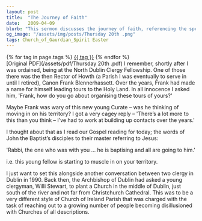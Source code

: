 ```yaml
---
layout: post
title:  "The Journey of Faith"
date:   2009-04-09
blurb: "This sermon discusses the journey of faith, referencing the speaker's personal experiences with fellow clergy and the challenges of organizing religious tours. It also touches on the theme of competition within the clergy, using the example of John the Baptist and Jesus. The sermon ends with a story about a unique church plant in Dublin, tasked with reaching out to those disillusioned with traditional churches."
og_image: "/assets/img/posts/Thursday 20th .png"
tags: Church_of_Gaurdian_Spirit Easter
---    
```

<div class="tag-pills">
    {% for tag in page.tags %}
    <a href="{{ site.baseurl }}/tag/{{ tag | slugify }}" class="tag-pill">{{ tag }}</a>
    {% endfor %}
</div>
[Original PDF](/assets/pdf/Thursday 20th .pdf)
I remember, shortly after I was ordained, being at the North Dublin Clergy Fellowship. One of those there was the then Rector of Howth (a Parish I was eventually to serve in until I retired), Canon Frank Blennerhassett. Over the years, Frank had made a name for himself leading tours to the Holy Land. In all innocence I asked him, 'Frank, how do you go about organising these tours of yours?'

Maybe Frank was wary of this new young Curate – was he thinking of moving in on his territory? I got a very cagey reply – 'There’s a lot more to this than you think – I’ve had to work at building up contacts over the years.'

I thought about that as I read our Gospel reading for today; the words of John the Baptist’s disciples to their master referring to Jesus:

'Rabbi, the one who was with you … he is baptising and all are going to him.'

i.e. this young fellow is starting to muscle in on your territory.

I just want to set this alongside another conversation between two clergy in Dublin in 1990. Back then, the Archbishop of Dublin had asked a young clergyman, Willi Stewart, to plant a Church in the middle of Dublin, just south of the river and not far from Christchurch Cathedral. This was to be a very different style of Church of Ireland Parish that was charged with the task of reaching out to a growing number of people becoming disillusioned with Churches of all descriptions.
